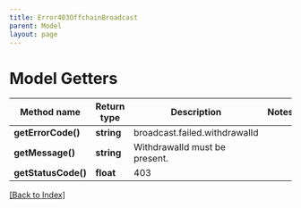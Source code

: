 ```yaml
---
title: Error403OffchainBroadcast
parent: Model
layout: page
---
```


# Model Getters

Method name | Return type | Description | Notes
------------ | ------------- | ------------- | -------------
**getErrorCode()** | **string** | broadcast.failed.withdrawalId |
**getMessage()** | **string** | WithdrawalId must be present. |
**getStatusCode()** | **float** | 403 |

[[Back to Index]](../index.md)
